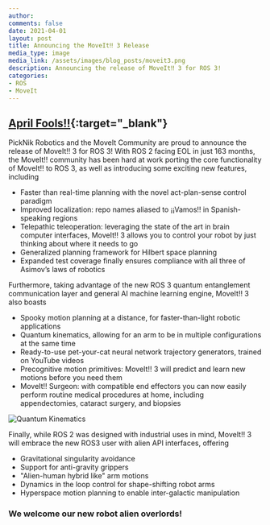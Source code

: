 ```yaml
---
author:
comments: false
date: 2021-04-01
layout: post
title: Announcing the MoveIt‼ 3 Release
media_type: image
media_link: /assets/images/blog_posts/moveit3.png
description: Announcing the release of MoveIt‼ 3 for ROS 3!
categories:
- ROS
- MoveIt
---
```

## [April Fools‼](https://en.wikipedia.org/wiki/April_Fools%27_Day){:target="_blank"} ##

PickNik Robotics and the MoveIt Community are proud to announce the release of MoveIt‼ 3 for ROS 3! With ROS 2 facing EOL in just 163 months, the MoveIt‼ community has been hard at work porting the core functionality of MoveIt‼ to ROS 3, as well as introducing some exciting new features, including
- Faster than real-time planning with the novel act-plan-sense control paradigm
- Improved localization: repo names aliased to ¡¡Vamos‼ in Spanish-speaking regions
- Telepathic teleoperation: leveraging the state of the art in brain computer interfaces, MoveIt‼ 3 allows you to control your robot by just thinking about where it needs to go
- Generalized planning framework for Hilbert space planning
- Expanded test coverage finally ensures compliance with all three of Asimov’s laws of robotics

Furthermore, taking advantage of the new ROS 3 quantum entanglement communication layer and general AI machine learning engine, MoveIt‼ 3 also boasts
- Spooky motion planning at a distance, for faster-than-light robotic applications
- Quantum kinematics, allowing for an arm to be in multiple configurations at the same time
- Ready-to-use pet-your-cat neural network trajectory generators, trained on YouTube videos
- Precognitive motion primitives: MoveIt‼ 3 will predict and learn new motions before you need them
- MoveIt‼ Surgeon: with compatible end effectors you can now easily perform routine medical procedures at home, including appendectomies, cataract surgery, and biopsies

![Quantum Kinematics](/assets/images/blog_posts/quantum_arm.gif)

Finally, while ROS 2 was designed with industrial uses in mind, MoveIt‼ 3 will embrace the new ROS3 user with alien API interfaces, offering
- Gravitational singularity avoidance
- Support for anti-gravity grippers
- "Alien-human hybrid like" arm motions
- Dynamics in the loop control for shape-shifting robot arms
- Hyperspace motion planning to enable inter-galactic manipulation

### We welcome our new robot alien overlords!
